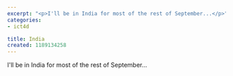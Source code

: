 ```yaml
---
excerpt: "<p>I'll be in India for most of the rest of September...</p>"
categories:
- ict4d

title: India
created: 1189134258
---
```

<p>I'll be in India for most of the rest of September...</p>
